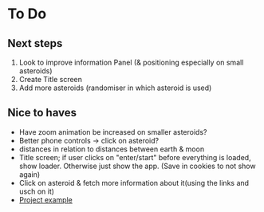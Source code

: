 # To Do
## Next steps
1. Look to improve information Panel (& positioning especially on small asteroids)
2. Create Title screen
3. Add more asteroids (randomiser in which asteroid is used)

## Nice to haves
- Have zoom animation be increased on smaller asteroids?
- Better phone controls -> click on asteroid?
- distances in relation to distances between earth & moon
- Title screen; if user clicks on "enter/start" before everything is loaded, show loader. Otherwise just show the app. (Save in cookies to not show again)
- Click on asteroid & fetch more information about it(using the links and usch on it)
- [Project example](https://gitee.com/ice-gl/icegl-three-vue-tres/blob/master/src/plugins/UIdemo/pages/divIllustrate.vue)